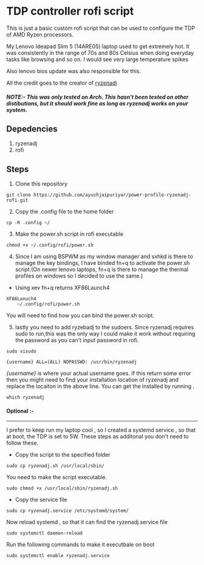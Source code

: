 # TDP controller rofi script

This is just a basic custom rofi script that can be used to configure the TDP of AMD Ryzen processors.

My Lenovo Ideapad Slim 5 (14ARE05) laptop used to get extremely hot. It was consistently in the range of 70s and 80s Celsius when doing everyday tasks like browsing and so on. I would see very large temperature spikes

Also lenovo bios update was also responsible for this.

All the credit goes to the creator of [ryzenadj](https://github.com/FlyGoat/RyzenAdj)

##### NOTE:- This was only tested on Arch. This hasn't been tested on other distibutions, but it should work fine as long as ryzenadj works on your system. 

## Depedencies 
1. ryzenadj
2. rofi


## Steps
1. Clone this repository

```
git clone https://github.com/ayushjaipuriyar/power-profile-ryzenadj-rofi.git
```

2. Copy the .config file to the home folder
```
cp -R .config ~/
```
3. Make the power.sh script in rofi executable
  ```
  chmod +x ~/.config/rofi/power.sh
  ```
4. Since I am using BSPWM as my window manager and sxhkd is there to manage the key bindings, I have binded fn+q to activate the power.sh script.(On newer lenovo laptops, fn+q is there to manage the thermal profiles on windows so I decided to use the same.)
  * Using xev fn+q returns XF86Launch4
```
XF86Lanuch4
    ~/.config/rofi/power.sh
```

You will need to find how you can bind the power.sh script.

5. lastly you need to add ryzebadj to the sudoers. Since ryzenadj requires sudo to run,this was the only way I could make it work without requiring the password as you can't input password in rofi.
```
sudo visudo
```
```
{username} ALL=(ALL) NOPASSWD: /usr/bin/ryzenadj
```
*{username}* is where your actual username goes. If this return some error then you might need to find your installation location of ryzenadj and replace the locaiton in the above line. You can get the installed by running .
```
which ryzenadj
```
 #### Optional :- 
---
I prefer to keep run my laptop cool , so I created a systemd service , so that at boot, the TDP is set to 5W. These steps as additonal you don't need to follow these.
 
 * Copy the script to the specified folder
```
sudo cp ryzenadj.sh /usr/local/sbin/
``` 
You need to make the script executable.
```
sudo chmod +x /usr/local/sbin/ryzenadj.sh
```
* Copy the service file 
```
sudo cp ryzenadj.service /etc/systemd/system/
```  
Now reload systemd , so that it can find the ryzenadj.service file
```
sudo systemctl daemon-reload
```
Run the following commands to make it executbale on boot
```
sudo systemctl enable ryzenadj.service
```